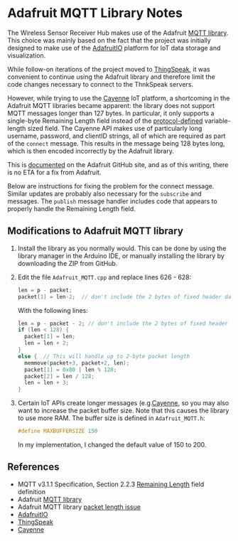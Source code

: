 # Adafruit MQTT Library Notes

The Wireless Sensor Receiver Hub makes use of the Adafruit [MQTT library][2]. This choice was mainly based on the fact that the project was initially designed to make use of the [AdafruitIO][3] platform for IoT data storage and visualization.

While follow-on iterations of the project moved to [ThingSpeak][4], it was convenient to continue using the Adafruit library and therefore limit the code changes necessary to connect to the ThnkSpeak servers.

However, while trying to use the [Cayenne][5] IoT platform, a shortcoming in the Adafruit MQTT libraries became apparent: the library does not support MQTT messages longer than 127 bytes. In particular, it only supports a single-byte Remaining Length field instead of the [protocol-defined][1] variable-length sized field. The Cayenne API makes use of particularly long username, password, and clientID strings, all of which are required as part of the `connect` message. This results in the message being 128 bytes long, which is then encoded incorrectly by the Adafruit library.

This is [documented][6] on the Adafruit GitHub site, and as of this writing, there is no ETA for a fix from Adafruit.

Below are instructions for fixing the problem for the connect message. Similar updates are probably also necessary for the `subscribe` and messages. The `publish` message handler includes code that appears to properly handle the Remaining Length field.

## Modifications to Adafruit MQTT library

1. Install the library as you normally would. This can be done by using the library manager in the Arduino IDE, or manually installing the library by downloading the ZIP from GitHub.
2. Edit the file `Adafruit_MQTT.cpp` and replace lines 626 - 628:  

   ```cpp
   len = p - packet;  
   packet[1] = len-2;  // don't include the 2 bytes of fixed header data
   ```

   With the following lines:

   ```cpp
   len = p - packet - 2; // don't include the 2 bytes of fixed header data
   if (len < 128) {
     packet[1] = len;
     len = len + 2;
   }
   else {  // This will handle up to 2-byte packet length
     memmove(packet+3, packet+2, len);
     packet[1] = 0x80 | len % 128;
     packet[2] = len / 128;
     len = len + 3;
   }
   ```

3. Certain IoT APIs create longer messages (e.g.[Cayenne][5], so you may also want to increase the packet buffer size. Note that this causes the library to use more RAM. The buffer size is defined in `Adafruit_MQTT.h`:

   ```cpp
   #define MAXBUFFERSIZE 150  
   ```

   In my implementation, I changed the default value of 150 to 200.

## References

- MQTT v3.1.1 Specification, Section 2.2.3 [Remaining Length][1] field definition
- Adafruit [MQTT library][2]  
- Adafruit MQTT library [packet length issue][6]
- [AdafruitIO][3]
- [ThingSpeak][4]
- [Cayenne][5]

[1]: http://docs.oasis-open.org/mqtt/mqtt/v3.1.1/os/mqtt-v3.1.1-os.html#_Toc398718023
[2]: https://github.com/adafruit/Adafruit_MQTT_Library
[3]: https//io.adafruit.com
[4]: https://thingspeak.com/
[5]: https://cayenne.mydevices.com
[6]: https://github.com/adafruit/Adafruit_MQTT_Library/issues/79
[200]: https://github.com/Andy4495/Wireless-Sensor-Receiver-Hub
